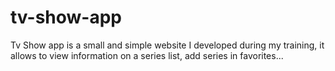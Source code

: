 # tv-show-app
Tv Show app is a small and simple website I developed during my training, it allows to view information on a series list, add series in favorites... 
